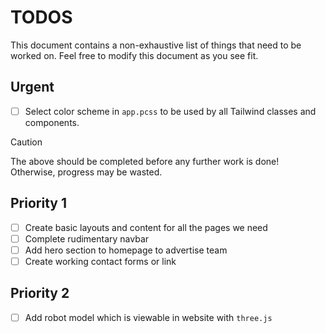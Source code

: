# TODOS

This document contains a non-exhaustive list of things that need to be worked on. Feel free to modify this document as you see fit.

## Urgent

- [ ] Select color scheme in `app.pcss` to be used by all Tailwind classes and components.

> [!CAUTION]
> The above should be completed before any further work is done! Otherwise, progress may be wasted.

## Priority 1

- [ ] Create basic layouts and content for all the pages we need
- [ ] Complete rudimentary navbar
- [ ] Add hero section to homepage to advertise team
- [ ] Create working contact forms or link

## Priority 2

- [ ] Add robot model which is viewable in website with `three.js`
